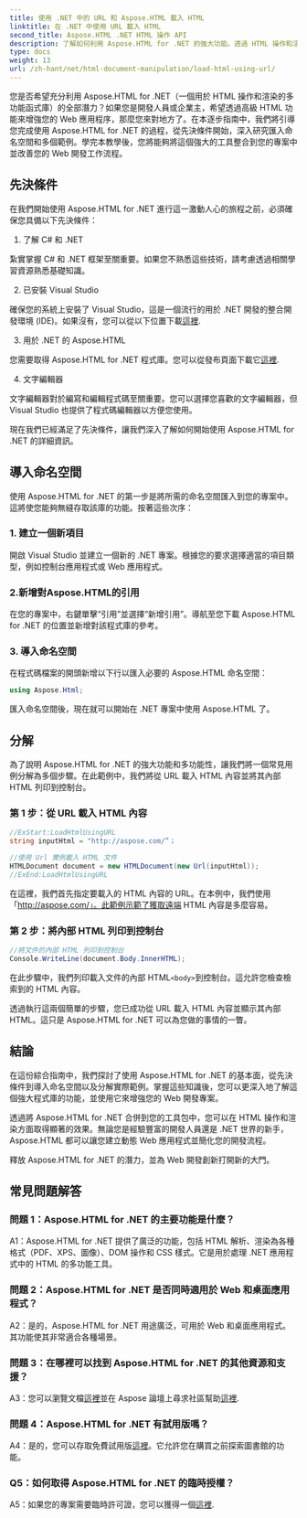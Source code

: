 ```yaml
---
title: 使用 .NET 中的 URL 和 Aspose.HTML 載入 HTML
linktitle: 在 .NET 中使用 URL 載入 HTML
second_title: Aspose.HTML .NET HTML 操作 API
description: 了解如何利用 Aspose.HTML for .NET 的強大功能。透過 HTML 操作和渲染來促進您的 Web 開發。
type: docs
weight: 13
url: /zh-hant/net/html-document-manipulation/load-html-using-url/
---
```


您是否希望充分利用 Aspose.HTML for .NET（一個用於 HTML 操作和渲染的多功能函式庫）的全部潛力？如果您是開發人員或企業主，希望透過高級 HTML 功能來增強您的 Web 應用程序，那麼您來對地方了。在本逐步指南中，我們將引導您完成使用 Aspose.HTML for .NET 的過程，從先決條件開始，深入研究匯入命名空間和多個範例。學完本教學後，您將能夠將這個強大的工具整合到您的專案中並改善您的 Web 開發工作流程。

## 先決條件

在我們開始使用 Aspose.HTML for .NET 進行這一激動人心的旅程之前，必須確保您具備以下先決條件：

1. 了解 C# 和 .NET

紮實掌握 C# 和 .NET 框架至關重要。如果您不熟悉這些技術，請考慮透過相關學習資源熟悉基礎知識。

2. 已安裝 Visual Studio

確保您的系統上安裝了 Visual Studio，這是一個流行的用於 .NET 開發的整合開發環境 (IDE)。如果沒有，您可以從以下位置下載[這裡](https://visualstudio.microsoft.com/).

3. 用於 .NET 的 Aspose.HTML

您需要取得 Aspose.HTML for .NET 程式庫。您可以從發布頁面下載它[這裡](https://releases.aspose.com/html/net/).

4. 文字編輯器

文字編輯器對於編寫和編輯程式碼至關重要。您可以選擇您喜歡的文字編輯器，但 Visual Studio 也提供了程式碼編輯器以方便您使用。

現在我們已經滿足了先決條件，讓我們深入了解如何開始使用 Aspose.HTML for .NET 的詳細資訊。

## 導入命名空間

使用 Aspose.HTML for .NET 的第一步是將所需的命名空間匯入到您的專案中。這將使您能夠無縫存取該庫的功能。按著這些次序：

### 1. 建立一個新項目

開啟 Visual Studio 並建立一個新的 .NET 專案。根據您的要求選擇適當的項目類型，例如控制台應用程式或 Web 應用程式。

### 2.新增對Aspose.HTML的引用

在您的專案中，右鍵單擊“引用”並選擇“新增引用”。導航至您下載 Aspose.HTML for .NET 的位置並新增對該程式庫的參考。

### 3. 導入命名空間

在程式碼檔案的開頭新增以下行以匯入必要的 Aspose.HTML 命名空間：

```csharp
using Aspose.Html;
```

匯入命名空間後，現在就可以開始在 .NET 專案中使用 Aspose.HTML 了。

## 分解

為了說明 Aspose.HTML for .NET 的強大功能和多功能性，讓我們將一個常見用例分解為多個步驟。在此範例中，我們將從 URL 載入 HTML 內容並將其內部 HTML 列印到控制台。

### 第 1 步：從 URL 載入 HTML 內容

```csharp
//ExStart:LoadHtmlUsingURL
string inputHtml = "http://aspose.com/”；

//使用 Url 實例載入 HTML 文件
HTMLDocument document = new HTMLDocument(new Url(inputHtml));
//ExEnd:LoadHtmlUsingURL
```

在這裡，我們首先指定要載入的 HTML 內容的 URL。在本例中，我們使用「http://aspose.com/」。此範例示範了獲取遠端 HTML 內容是多麼容易。

### 第 2 步：將內部 HTML 列印到控制台

```csharp
//將文件的內部 HTML 列印到控制台
Console.WriteLine(document.Body.InnerHTML);
```

在此步驟中，我們列印載入文件的內部 HTML`<body>`到控制台。這允許您檢查檢索到的 HTML 內容。

透過執行這兩個簡單的步驟，您已成功從 URL 載入 HTML 內容並顯示其內部 HTML。這只是 Aspose.HTML for .NET 可以為您做的事情的一瞥。

## 結論

在這份綜合指南中，我們探討了使用 Aspose.HTML for .NET 的基本面，從先決條件到導入命名空間以及分解實際範例。掌握這些知識後，您可以更深入地了解這個強大程式庫的功能，並使用它來增強您的 Web 開發專案。

透過將 Aspose.HTML for .NET 合併到您的工具包中，您可以在 HTML 操作和渲染方面取得顯著的效果。無論您是經驗豐富的開發人員還是 .NET 世界的新手，Aspose.HTML 都可以讓您建立動態 Web 應用程式並簡化您的開發流程。

釋放 Aspose.HTML for .NET 的潛力，並為 Web 開發創新打開新的大門。

## 常見問題解答

### 問題 1：Aspose.HTML for .NET 的主要功能是什麼？
   
A1：Aspose.HTML for .NET 提供了廣泛的功能，包括 HTML 解析、渲染為各種格式（PDF、XPS、圖像）、DOM 操作和 CSS 樣式。它是用於處理 .NET 應用程式中的 HTML 的多功能工具。

### 問題 2：Aspose.HTML for .NET 是否同時適用於 Web 和桌面應用程式？
   
A2：是的，Aspose.HTML for .NET 用途廣泛，可用於 Web 和桌面應用程式。其功能使其非常適合各種場景。

### 問題 3：在哪裡可以找到 Aspose.HTML for .NET 的其他資源和支援？
   
 A3：您可以瀏覽文檔[這裡](https://reference.aspose.com/html/net/)並在 Aspose 論壇上尋求社區幫助[這裡](https://forum.aspose.com/).

### 問題 4：Aspose.HTML for .NET 有試用版嗎？
   
 A4：是的，您可以存取免費試用版[這裡](https://releases.aspose.com/)。它允許您在購買之前探索圖書館的功能。

### Q5：如何取得 Aspose.HTML for .NET 的臨時授權？
   
A5：如果您的專案需要臨時許可證，您可以獲得一個[這裡](https://purchase.aspose.com/temporary-license/).